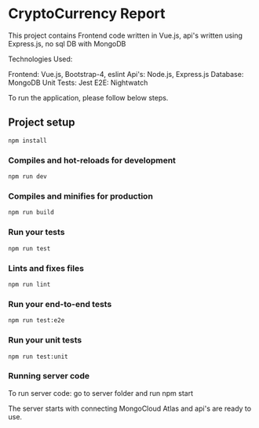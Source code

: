 # CryptoCurrency Report

This project contains Frontend code written in Vue.js, api's written using Express.js, no sql DB with MongoDB

Technologies Used:

Frontend: Vue.js, Bootstrap-4, eslint
Api's: Node.js, Express.js
Database: MongoDB
Unit Tests: Jest
E2E: Nightwatch

To run the application, please follow below steps.

## Project setup
```
npm install
```

### Compiles and hot-reloads for development
```
npm run dev
```

### Compiles and minifies for production
```
npm run build
```

### Run your tests
```
npm run test
```

### Lints and fixes files
```
npm run lint
```

### Run your end-to-end tests
```
npm run test:e2e
```

### Run your unit tests
```
npm run test:unit
```

### Running server code
To run server code: go to server folder and run
npm start

The server starts with connecting MongoCloud Atlas and api's are ready to use.
